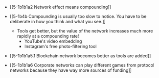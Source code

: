 - [[5-1b1b1a2 Network effect means compounding]]
- [[5-1b4b Compounding is usually too slow to notice. You have to be deliberate in how you think and what you see.]]
	- Tools get better, but the value of the network increases much more rapidly at a compounding rate!
		- YouTube's video embedding
		- Instagram's free photo-filtering tool

- [[5-1b1b1a5.1 Blockchain network becomes better as tools are added]]
- [[5-1b1b1a6 Corporate networks can play different games from protocol networks because they have way more sources of funding]]
